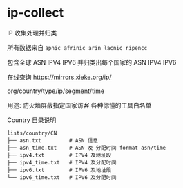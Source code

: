 # ip-collect
IP 收集处理并归类

所有数据来自 `apnic afrinic arin lacnic ripencc`

包含全球 ASN IPV4 IPV6
并归类出每个国家的 ASN IPV4 IPV6

在线查询 https://mirrors.xieke.org/ip/

org/country/type/ip/segment/time

用途: 防火墙屏蔽指定国家访客 各种你懂的工具白名单

Country 目录说明

```
lists/country/CN
├── asn.txt 		# ASN 信息
├── asn_time.txt 	# ASN 及 分配时间 format asn/time
├── ipv4.txt 		# IPV4 及地址段
├── ipv4_time.txt 	# IPV4 及分配时间
├── ipv6.txt 		# IPV6 及地址段
└── ipv6_time.txt 	# IPV6 及分配时间
```

